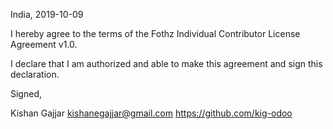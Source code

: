 India, 2019-10-09

I hereby agree to the terms of the Fothz Individual Contributor License
Agreement v1.0.

I declare that I am authorized and able to make this agreement and sign this
declaration.

Signed,

Kishan Gajjar kishanegajjar@gmail.com https://github.com/kig-odoo
